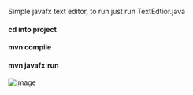 Simple javafx text editor, to run just run TextEdtior.java

#### cd into project
#### mvn compile
#### mvn javafx:run

![image](https://github.com/user-attachments/assets/0828a9e7-9a4a-4bb4-9a07-bf05fe775b71)
